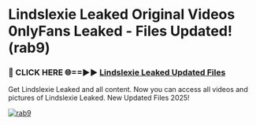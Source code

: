 # Lindslexie Leaked Original Videos 0nlyFans Leaked - Files Updated! (rab9)

<h3>🔴 CLICK HERE 🌐==►► <a href="https://tinyurl.com/ehrbuxhb" rel="nofollow">Lindslexie Leaked Updated Files</a></h3>

Get Lindslexie Leaked and all content. Now you can access all videos and pictures of Lindslexie Leaked. New Updated Files 2025!

[![rab9](https://i.imgur.com/lVYEuWS.gif)](https://tinyurl.com/ehrbuxhb)
